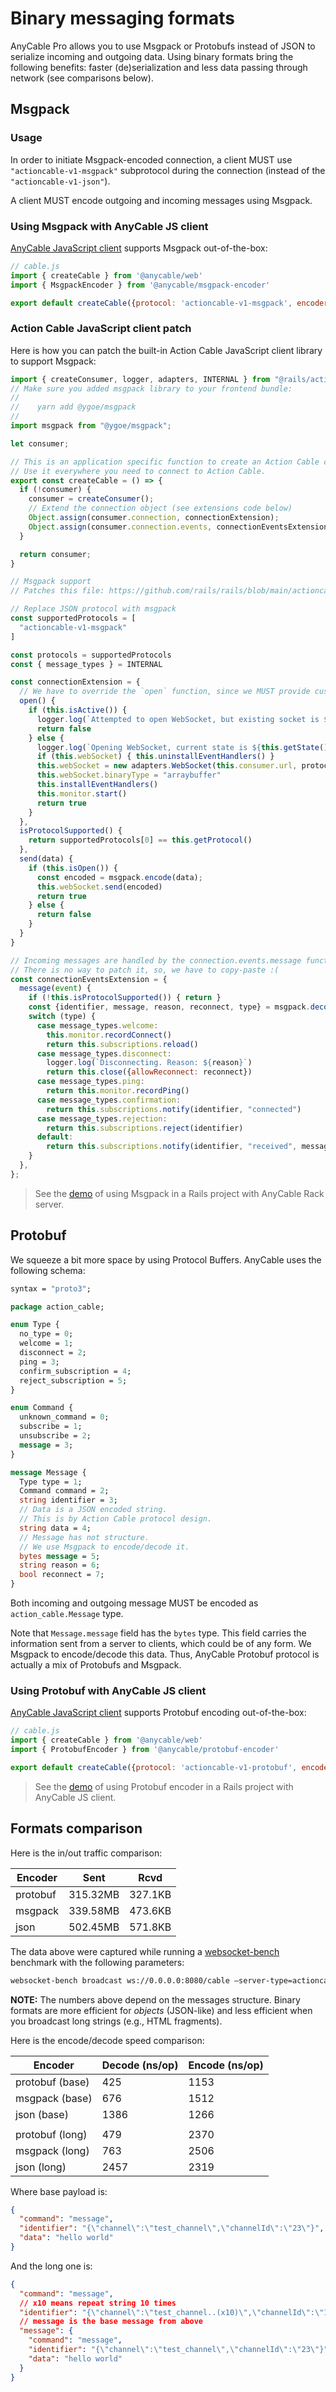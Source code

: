 # Binary messaging formats

<p class="pro-badge-header"></p>

AnyCable Pro allows you to use Msgpack or Protobufs instead of JSON to serialize incoming and outgoing data. Using binary formats bring the following benefits: faster (de)serialization and less data passing through network (see comparisons below).

## Msgpack

### Usage

In order to initiate Msgpack-encoded connection, a client MUST use `"actioncable-v1-msgpack"` subprotocol during the connection (instead of the `"actioncable-v1-json"`).

A client MUST encode outgoing and incoming messages using Msgpack.

### Using Msgpack with AnyCable JS client

[AnyCable JavaScript client][anycable-client] supports Msgpack out-of-the-box:

```js
// cable.js
import { createCable } from '@anycable/web'
import { MsgpackEncoder } from '@anycable/msgpack-encoder'

export default createCable({protocol: 'actioncable-v1-msgpack', encoder: new MsgpackEncoder()})
```

### Action Cable JavaScript client patch

Here is how you can patch the built-in Action Cable JavaScript client library to support Msgpack:

```js
import { createConsumer, logger, adapters, INTERNAL } from "@rails/actioncable";
// Make sure you added msgpack library to your frontend bundle:
//
//    yarn add @ygoe/msgpack
//
import msgpack from "@ygoe/msgpack";

let consumer;

// This is an application specific function to create an Action Cable consumer.
// Use it everywhere you need to connect to Action Cable.
export const createCable = () => {
  if (!consumer) {
    consumer = createConsumer();
    // Extend the connection object (see extensions code below)
    Object.assign(consumer.connection, connectionExtension);
    Object.assign(consumer.connection.events, connectionEventsExtension);
  }

  return consumer;
}

// Msgpack support
// Patches this file: https://github.com/rails/rails/blob/main/actioncable/app/javascript/action_cable/connection.js

// Replace JSON protocol with msgpack
const supportedProtocols = [
  "actioncable-v1-msgpack"
]

const protocols = supportedProtocols
const { message_types } = INTERNAL

const connectionExtension = {
  // We have to override the `open` function, since we MUST provide custom WS sub-protocol
  open() {
    if (this.isActive()) {
      logger.log(`Attempted to open WebSocket, but existing socket is ${this.getState()}`)
      return false
    } else {
      logger.log(`Opening WebSocket, current state is ${this.getState()}, subprotocols: ${protocols}`)
      if (this.webSocket) { this.uninstallEventHandlers() }
      this.webSocket = new adapters.WebSocket(this.consumer.url, protocols)
      this.webSocket.binaryType = "arraybuffer"
      this.installEventHandlers()
      this.monitor.start()
      return true
    }
  },
  isProtocolSupported() {
    return supportedProtocols[0] == this.getProtocol()
  },
  send(data) {
    if (this.isOpen()) {
      const encoded = msgpack.encode(data);
      this.webSocket.send(encoded)
      return true
    } else {
      return false
    }
  }
}

// Incoming messages are handled by the connection.events.message function.
// There is no way to patch it, so, we have to copy-paste :(
const connectionEventsExtension = {
  message(event) {
    if (!this.isProtocolSupported()) { return }
    const {identifier, message, reason, reconnect, type} = msgpack.decode(new Uint8Array(event.data))
    switch (type) {
      case message_types.welcome:
        this.monitor.recordConnect()
        return this.subscriptions.reload()
      case message_types.disconnect:
        logger.log(`Disconnecting. Reason: ${reason}`)
        return this.close({allowReconnect: reconnect})
      case message_types.ping:
        return this.monitor.recordPing()
      case message_types.confirmation:
        return this.subscriptions.notify(identifier, "connected")
      case message_types.rejection:
        return this.subscriptions.reject(identifier)
      default:
        return this.subscriptions.notify(identifier, "received", message)
    }
  },
};
```

> See the [demo](https://github.com/anycable/anycable_rails_demo/pull/17) of using Msgpack in a Rails project with AnyCable Rack server.

## Protobuf

We squeeze a bit more space by using Protocol Buffers. AnyCable uses the following schema:

```proto
syntax = "proto3";

package action_cable;

enum Type {
  no_type = 0;
  welcome = 1;
  disconnect = 2;
  ping = 3;
  confirm_subscription = 4;
  reject_subscription = 5;
}

enum Command {
  unknown_command = 0;
  subscribe = 1;
  unsubscribe = 2;
  message = 3;
}

message Message {
  Type type = 1;
  Command command = 2;
  string identifier = 3;
  // Data is a JSON encoded string.
  // This is by Action Cable protocol design.
  string data = 4;
  // Message has not structure.
  // We use Msgpack to encode/decode it.
  bytes message = 5;
  string reason = 6;
  bool reconnect = 7;
}
```

Both incoming and outgoing message MUST be encoded as `action_cable.Message` type.

Note that `Message.message` field has the `bytes` type. This field carries the information sent from a server to clients,
which could be of any form. We Msgpack to encode/decode this data. Thus, AnyCable Protobuf protocol is actually a mix of Protobufs and Msgpack.

### Using Protobuf with AnyCable JS client

[AnyCable JavaScript client][anycable-client] supports Protobuf encoding out-of-the-box:

```js
// cable.js
import { createCable } from '@anycable/web'
import { ProtobufEncoder } from '@anycable/protobuf-encoder'

export default createCable({protocol: 'actioncable-v1-protobuf', encoder: new ProtobufEncoder()})
```

> See the [demo](https://github.com/anycable/anycable_rails_demo/pull/24) of using Protobuf encoder in a Rails project with AnyCable JS client.

## Formats comparison

Here is the in/out traffic comparison:

Encoder | Sent | Rcvd
--------|------|-------
protobuf | 315.32MB  | 327.1KB
msgpack  | 339.58MB  | 473.6KB
json     | 502.45MB  | 571.8KB

The data above were captured while running a [websocket-bench][] benchmark with the following parameters:

```sh
websocket-bench broadcast ws://0.0.0.0:8080/cable —server-type=actioncable —origin http://0.0.0.0 —sample-size 100 —step-size 1000 —total-steps 5 —steps-delay 2 —wait-broadcasts=5 —payload-padding=100
```

**NOTE:** The numbers above depend on the messages structure. Binary formats are more efficient for _objects_ (JSON-like) and less efficient when you broadcast long strings (e.g., HTML fragments).

Here is the encode/decode speed comparison:

Encoder | Decode (ns/op) | Encode (ns/op)
--------|------|-------
protobuf (base) | 425  | 1153
msgpack (base) | 676  | 1512
json (base)     | 1386  | 1266
||
protobuf (long) | 479  | 2370
msgpack (long) | 763  | 2506
json (long)   | 2457  | 2319

Where base payload is:

```json
{
  "command": "message",
  "identifier": "{\"channel\":\"test_channel\",\"channelId\":\"23\"}",
  "data": "hello world"
}
```

And the long one is:

```json
{
  "command": "message",
  // x10 means repeat string 10 times
  "identifier": "{\"channel\":\"test_channel..(x10)\",\"channelId\":\"123..(x10)\"}",
  // message is the base message from above
  "message": {
    "command": "message",
    "identifier": "{\"channel\":\"test_channel\",\"channelId\":\"23\"}",
    "data": "hello world"
  }
}
```

[websocket-bench]: https://github.com/anycable/websocket-bench
[anycable-client]: https://github.com/anycable/anycable-client
